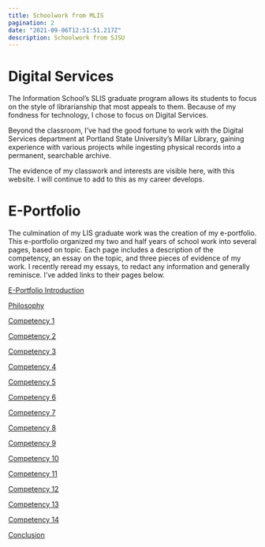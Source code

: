 ```yaml
---
title: Schoolwork from MLIS
pagination: 2
date: "2021-09-06T12:51:51.217Z"
description: Schoolwork from SJSU
---
```


# Digital Services



The Information School’s SLIS graduate program allows its students to focus on the style of librarianship that most appeals to them. Because of my fondness for technology, I chose to focus on Digital Services.




Beyond the classroom, I’ve had the good fortune to work with the Digital Services department at Portland State University’s Millar Library, gaining experience with various projects while ingesting physical records into a permanent, searchable archive.




The evidence of my classwork and interests are visible here, with this website. I will continue to add to this as my career develops.


# E-Portfolio



The culmination of my LIS graduate work was the creation of my e-portfolio. This e-portfolio organized my two and half years of school work into several pages, based on topic. Each page includes a description of the competency, an essay on the topic, and three pieces of evidence of my work. I recently reread my essays, to redact any information and generally reminisce. I’ve added links to their pages below.

[E-Portfolio Introduction](schoolwork/introduction.md)

[Philosophy](philosophy.md)

[Competency 1](competency-01.md)

[Competency 2](competency-02.md)

[Competency 3](competency-03.md)

[Competency 4](competency-04.md)

[Competency 5](competency-05.md)

[Competency 6](competency-06.md)

[Competency 7](competency-07.md)

[Competency 8](competency-08.md)

[Competency 9](competency-09.md)

[Competency 10](competency-10.md)

[Competency 11](competency-11.md)

[Competency 12](competency-12.md)

[Competency 13](competency-13.md)

[Competency 14](competency-14.md)

[Conclusion](conclusion.md)